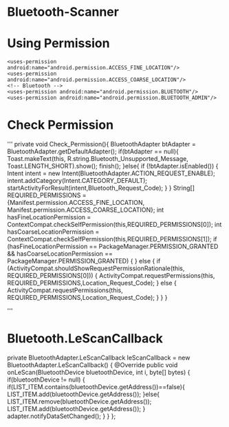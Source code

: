 # Bluetooth-Scanner

# Using Permission
<div>
  
  <!-- GPS -->
    <uses-permission android:name="android.permission.ACCESS_FINE_LOCATION"/>
    <uses-permission android:name="android.permission.ACCESS_COARSE_LOCATION"/>
    <!-- Bluetooth -->
    <uses-permission android:name="android.permission.BLUETOOTH"/>
    <uses-permission android:name="android.permission.BLUETOOTH_ADMIN"/>
</div>
  
# Check Permission
'''
private void Check_Permission(){
        BluetoothAdapter btAdapter = BluetoothAdapter.getDefaultAdapter();
        if(btAdapter == null){
            Toast.makeText(this, R.string.Bluetooth_Unsupported_Message, Toast.LENGTH_SHORT).show();
            finish();
        }else{
            if (!btAdapter.isEnabled()) {
                Intent intent = new Intent(BluetoothAdapter.ACTION_REQUEST_ENABLE);
                intent.addCategory(Intent.CATEGORY_DEFAULT);
                startActivityForResult(intent,Bluetooth_Request_Code);
            }
        }
        String[] REQUIRED_PERMISSIONS  = {Manifest.permission.ACCESS_FINE_LOCATION, Manifest.permission.ACCESS_COARSE_LOCATION};
        int hasFineLocationPermission = ContextCompat.checkSelfPermission(this,REQUIRED_PERMISSIONS[0]);
        int hasCoarseLocationPermission = ContextCompat.checkSelfPermission(this,REQUIRED_PERMISSIONS[1]);
        if (hasFineLocationPermission == PackageManager.PERMISSION_GRANTED && hasCoarseLocationPermission == PackageManager.PERMISSION_GRANTED) {
        } else {
            if (ActivityCompat.shouldShowRequestPermissionRationale(this, REQUIRED_PERMISSIONS[0])) {
                ActivityCompat.requestPermissions(this, REQUIRED_PERMISSIONS,Location_Request_Code);
            } else {
                ActivityCompat.requestPermissions(this, REQUIRED_PERMISSIONS,Location_Request_Code);
            }
        }
    }

'''

# Bluetooth.LeScanCallback
<div>
  
  private BluetoothAdapter.LeScanCallback leScanCallback = new BluetoothAdapter.LeScanCallback() {
        @Override
        public void onLeScan(BluetoothDevice bluetoothDevice, int i, byte[] bytes) {
            if(bluetoothDevice != null) {
                if(LIST_ITEM.contains(bluetoothDevice.getAddress())==false){
                    LIST_ITEM.add(bluetoothDevice.getAddress());
                }else{
                    LIST_ITEM.remove(bluetoothDevice.getAddress());
                    LIST_ITEM.add(bluetoothDevice.getAddress());
                }
                adapter.notifyDataSetChanged();
            }
        }
    };
  
</div>
